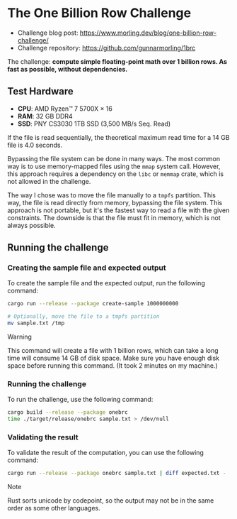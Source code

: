 # The One Billion Row Challenge

-   Challenge blog post: https://www.morling.dev/blog/one-billion-row-challenge/
-   Challenge repository: https://github.com/gunnarmorling/1brc

The challenge: **compute simple floating-point math over 1 billion rows. As fast
as possible, without dependencies.**

## Test Hardware

-   **CPU**: AMD Ryzen™ 7 5700X × 16
-   **RAM**: 32 GB DDR4
-   **SSD**: PNY CS3030 1TB SSD (3,500 MB/s Seq. Read)

If the file is read sequentially, the theoretical maximum read time for a 14 GB
file is 4.0 seconds.

Bypassing the file system can be done in many ways. The most common way is to
use memory-mapped files using the `mmap` system call. However, this approach
requires a dependency on the `libc` or `memmap` crate, which is not allowed in
the challenge.

The way I chose was to move the file manually to a `tmpfs` partition. This way,
the file is read directly from memory, bypassing the file system. This approach
is not portable, but it's the fastest way to read a file with the given
constraints. The downside is that the file must fit in memory, which is not
always possible.

## Running the challenge

### Creating the sample file and expected output

To create the sample file and the expected output, run the following command:

```bash
cargo run --release --package create-sample 1000000000

# Optionally, move the file to a tmpfs partition
mv sample.txt /tmp
```

> [!WARNING]
> This command will create a file with 1 billion rows, which can take a long
> time will consume 14 GB of disk space. Make sure you have enough disk space
> before running this command. (It took 2 minutes on my machine.)

### Running the challenge

To run the challenge, use the following command:

```bash
cargo build --release --package onebrc
time ./target/release/onebrc sample.txt > /dev/null
```

### Validating the result

To validate the result of the computation, you can use the following command:

```bash
cargo run --release --package onebrc sample.txt | diff expected.txt -
```

> [!NOTE]
> Rust sorts unicode by codepoint, so the output may not be in the same order as
> some other languages.
